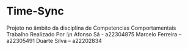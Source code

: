 # Time-Sync
Projeto no âmbito da disciplina de Competencias Comportamentais
Trabalho Realizado Por :\n
Afonso Sá - a22304875
Marcelo Ferreira – a22305491
Duarte Silva – a22202834
